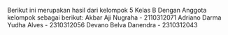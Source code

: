 Berikut ini merupakan hasil dari kelompok 5 Kelas B
Dengan Anggota kelompok sebagai berikut:
Akbar Aji Nugraha - 2110312071
Adriano Darma Yudha Alves - 2310312056
Devano Belva Danendra - 2310312043
